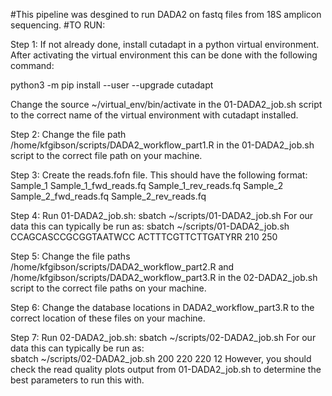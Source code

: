 #This pipeline was desgined to run DADA2 on fastq files from 18S amplicon sequencing. 
#TO RUN:

Step 1: If not already done, install cutadapt in a python virtual environment. After activating the virtual environment this can be done with the following command:

python3 -m pip install --user --upgrade cutadapt

Change the source ~/virtual_env/bin/activate in the 01-DADA2_job.sh script to the correct name of the virtual environment with cutadapt installed.

Step 2: Change the file path /home/kfgibson/scripts/DADA2_workflow_part1.R in the 01-DADA2_job.sh script to the correct file path on your machine. 

Step 3: Create the reads.fofn file. This should have the following format:
Sample_1	Sample_1_fwd_reads.fq	Sample_1_rev_reads.fq
Sample_2	Sample_2_fwd_reads.fq	Sample_2_rev_reads.fq

Step 4: Run 01-DADA2_job.sh:
sbatch ~/scripts/01-DADA2_job.sh <fwd primer> <rev primer> <min cutadapt read length> <max cutadapt read length>
For our data this can typically be run as: 
sbatch ~/scripts/01-DADA2_job.sh CCAGCASCCGCGGTAATWCC ACTTTCGTTCTTGATYRR 210 250

Step 5: Change the file paths /home/kfgibson/scripts/DADA2_workflow_part2.R and /home/kfgibson/scripts/DADA2_workflow_part3.R in the 02-DADA2_job.sh script to the correct file paths on your machine.

Step 6: Change the database locations in DADA2_workflow_part3.R to the correct location of these files on your machine.  

Step 7: Run 02-DADA2_job.sh:
sbatch ~/scripts/02-DADA2_job.sh <min DADA2 read length> <fed read truncation length> <rev read truncation length> <merge overlap length>
For our data this can typically be run as:   
sbatch ~/scripts/02-DADA2_job.sh 200 220 220 12 
However, you should check the read quality plots output from 01-DADA2_job.sh to determine the best parameters to run this with. 
